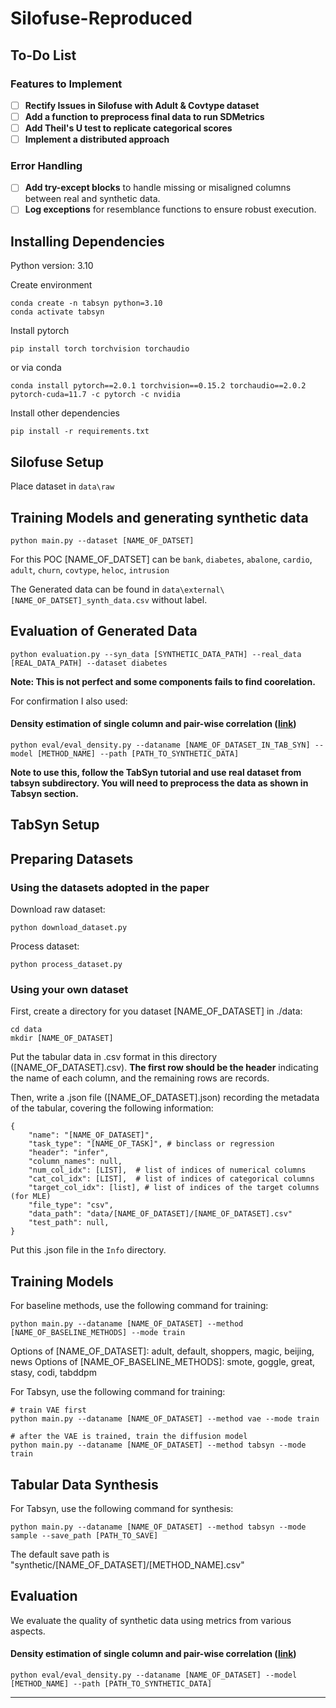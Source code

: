 # Silofuse-Reproduced

## To-Do List

### Features to Implement
- [ ] **Rectify Issues in Silofuse with Adult & Covtype dataset**
- [ ] **Add a function to preprocess final data to run SDMetrics**
- [ ] **Add Theil's U test to replicate categorical scores**
- [ ] **Implement a distributed approach**
  
### Error Handling
- [ ] **Add try-except blocks** to handle missing or misaligned columns between real and synthetic data.
- [ ] **Log exceptions** for resemblance functions to ensure robust execution.

## Installing Dependencies

Python version: 3.10

Create environment

```
conda create -n tabsyn python=3.10
conda activate tabsyn
```

Install pytorch
```
pip install torch torchvision torchaudio
```

or via conda
```
conda install pytorch==2.0.1 torchvision==0.15.2 torchaudio==2.0.2 pytorch-cuda=11.7 -c pytorch -c nvidia
```

Install other dependencies

```
pip install -r requirements.txt

```

## Silofuse Setup
Place dataset in `data\raw`

## Training Models and generating synthetic data

```
python main.py --dataset [NAME_OF_DATSET]
```
For this POC [NAME_OF_DATSET] can be `bank`, `diabetes`, `abalone`, `cardio`, `adult`, `churn`, `covtype`, `heloc`, `intrusion`

The Generated data can be found in `data\external\[NAME_OF_DATSET]_synth_data.csv` without label.


## Evaluation of Generated Data

```
python evaluation.py --syn_data [SYNTHETIC_DATA_PATH] --real_data [REAL_DATA_PATH] --dataset diabetes
```
**Note: This is not perfect and some components fails to find coorelation.**

For confirmation I also used:
#### Density estimation of single column and pair-wise correlation ([link](https://docs.sdv.dev/sdmetrics/reports/quality-report/whats-included))

```
python eval/eval_density.py --dataname [NAME_OF_DATASET_IN_TAB_SYN] --model [METHOD_NAME] --path [PATH_TO_SYNTHETIC_DATA]
```
**Note to use this, follow the TabSyn tutorial and use real dataset from tabsyn subdirectory. You will need to preprocess the data as shown in Tabsyn section.**

## TabSyn Setup
## Preparing Datasets
### Using the datasets adopted in the paper

Download raw dataset:

```
python download_dataset.py
```

Process dataset:

```
python process_dataset.py
```

### Using your own dataset

First, create a directory for you dataset [NAME_OF_DATASET] in ./data:
```
cd data
mkdir [NAME_OF_DATASET]
```

Put the tabular data in .csv format in this directory ([NAME_OF_DATASET].csv). **The first row should be the header** indicating the name of each column, and the remaining rows are records.

Then, write a .json file ([NAME_OF_DATASET].json) recording the metadata of the tabular, covering the following information:
```
{
    "name": "[NAME_OF_DATASET]",
    "task_type": "[NAME_OF_TASK]", # binclass or regression
    "header": "infer",
    "column_names": null,
    "num_col_idx": [LIST],  # list of indices of numerical columns
    "cat_col_idx": [LIST],  # list of indices of categorical columns
    "target_col_idx": [list], # list of indices of the target columns (for MLE)
    "file_type": "csv",
    "data_path": "data/[NAME_OF_DATASET]/[NAME_OF_DATASET].csv"
    "test_path": null,
}
```
Put this .json file in the `Info` directory.

## Training Models

For baseline methods, use the following command for training:

```
python main.py --dataname [NAME_OF_DATASET] --method [NAME_OF_BASELINE_METHODS] --mode train
```

Options of [NAME_OF_DATASET]: adult, default, shoppers, magic, beijing, news
Options of [NAME_OF_BASELINE_METHODS]: smote, goggle, great, stasy, codi, tabddpm

For Tabsyn, use the following command for training:

```
# train VAE first
python main.py --dataname [NAME_OF_DATASET] --method vae --mode train

# after the VAE is trained, train the diffusion model
python main.py --dataname [NAME_OF_DATASET] --method tabsyn --mode train
```

## Tabular Data Synthesis

For Tabsyn, use the following command for synthesis:

```
python main.py --dataname [NAME_OF_DATASET] --method tabsyn --mode sample --save_path [PATH_TO_SAVE]

```

The default save path is "synthetic/[NAME_OF_DATASET]/[METHOD_NAME].csv"

## Evaluation
We evaluate the quality of synthetic data using metrics from various aspects.

#### Density estimation of single column and pair-wise correlation ([link](https://docs.sdv.dev/sdmetrics/reports/quality-report/whats-included))

```
python eval/eval_density.py --dataname [NAME_OF_DATASET] --model [METHOD_NAME] --path [PATH_TO_SYNTHETIC_DATA]
```
--------

